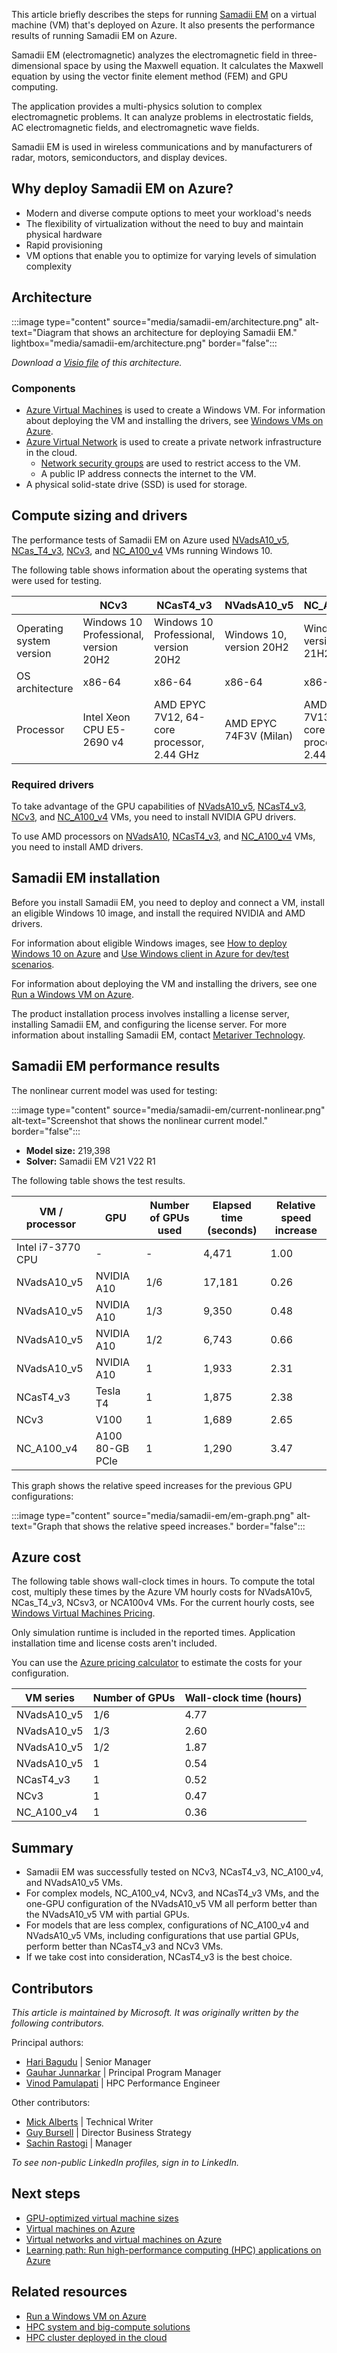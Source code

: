 This article briefly describes the steps for running [Samadii EM](https://www.metariver.kr/smdem.html) on a virtual machine (VM) that's deployed on Azure. It also presents the performance results of running Samadii EM on Azure.

Samadii EM (electromagnetic) analyzes the electromagnetic field in three-dimensional space by using the Maxwell equation. It calculates the Maxwell equation by using the vector finite element method (FEM) and GPU computing.

The application provides a multi-physics solution to complex electromagnetic problems. It can analyze problems in electrostatic fields, AC electromagnetic fields, and electromagnetic wave fields.

Samadii EM is used in wireless communications and by manufacturers of radar, motors, semiconductors, and display devices.

## Why deploy Samadii EM on Azure?

- Modern and diverse compute options to meet your workload's needs
- The flexibility of virtualization without the need to buy and maintain physical hardware
- Rapid provisioning
- VM options that enable you to optimize for varying levels of simulation complexity  

## Architecture

:::image type="content" source="media/samadii-em/architecture.png" alt-text="Diagram that shows an architecture for deploying Samadii EM." lightbox="media/samadii-em/architecture.png" border="false":::

*Download a [Visio file](https://arch-center.azureedge.net/samadii-em.vsdx) of this
architecture.*

### Components

- [Azure Virtual Machines](https://azure.microsoft.com/services/virtual-machines) is
    used to create a Windows VM. For information about deploying the VM and installing the drivers, see [Windows VMs on Azure](../../reference-architectures/n-tier/windows-vm.yml).
- [Azure Virtual Network](https://azure.microsoft.com/services/virtual-network) is
    used to create a private network infrastructure in the cloud.
  - [Network security groups](/azure/virtual-network/network-security-groups-overview) are used to restrict access to the VM.  
  - A public IP address connects the internet to the VM.
- A physical solid-state drive (SSD) is used for storage.

## Compute sizing and drivers

The performance tests of Samadii EM on Azure used [NVadsA10_v5](/azure/virtual-machines/nva10v5-series), [NCas_T4_v3](/azure/virtual-machines/nct4-v3-series), [NCv3](/azure/virtual-machines/ncv3-series), and [NC_A100_v4](/azure/virtual-machines/nc-a100-v4-series) VMs running Windows 10.

The following table shows information about the operating systems that were used for testing.

||	NCv3| NCasT4_v3|	NVadsA10_v5 |	NC_A100_v4|
|-|-|-|-|-|
|Operating system version	|Windows 10 Professional, version 20H2|Windows 10 Professional, version 20H2|	Windows 10, version 20H2|	Windows 10, version 21H2|
|OS architecture|	x86-64|	x86-64|	x86-64|	x86-64|
|Processor|	Intel Xeon CPU E5-2690 v4	|AMD EPYC 7V12, 64-core processor, 2.44 GHz|	AMD EPYC 74F3V (Milan)|	AMD EPYC 7V13, 64-core processor, 2.44 GHz|

### Required drivers

To take advantage of the GPU capabilities of [NVadsA10_v5](/azure/virtual-machines/nva10v5-series), [NCasT4_v3](/azure/virtual-machines/nct4-v3-series), [NCv3](/azure/virtual-machines/ncv3-series), and [NC_A100_v4](/azure/virtual-machines/nc-a100-v4-series) VMs, you need to install NVIDIA GPU drivers.

To use AMD processors on [NVadsA10](/azure/virtual-machines/nva10v5-series), [NCasT4_v3](/azure/virtual-machines/nct4-v3-series), and [NC_A100_v4](/azure/virtual-machines/nc-a100-v4-series) VMs, you need to install AMD drivers.

## Samadii EM installation

Before you install Samadii EM, you need to deploy and connect a VM, install an eligible Windows 10 image, and install the required NVIDIA and AMD drivers.

For information about eligible Windows images, see [How to deploy Windows 10 on Azure](/azure/virtual-machines/windows/windows-desktop-multitenant-hosting-deployment) and [Use Windows client in Azure for dev/test scenarios](/azure/virtual-machines/windows/client-images).

For information about deploying the VM and installing the drivers, see one [Run a Windows VM on Azure](../../reference-architectures/n-tier/windows-vm.yml).

The product installation process involves installing a license server, installing Samadii EM, and configuring the license server. For more information about installing Samadii EM, contact [Metariver Technology](https://www.metariver.kr/index.html). 

## Samadii EM performance results

The nonlinear current model was used for testing:

:::image type="content" source="media/samadii-em/current-nonlinear.png" alt-text="Screenshot that shows the nonlinear current model." border="false":::

- **Model size:** 219,398
- **Solver:** Samadii EM V21 V22 R1

The following table shows the test results.

|VM / processor|	GPU |	Number of GPUs used|	Elapsed time (seconds)	|Relative speed increase|
|-|-|-|-|-|
|Intel i7-3770 CPU|	-|	-|	4,471|	1.00|
|NVadsA10_v5	|NVIDIA A10	|1/6	|17,181	|0.26|
|NVadsA10_v5	|NVIDIA A10|			1/3|	9,350|	0.48|
|NVadsA10_v5	|NVIDIA A10	|		1/2|	6,743|	0.66|
|NVadsA10_v5	|NVIDIA A10	|1	|1,933	|2.31|
|NCasT4_v3	|Tesla T4	|1	|1,875|	2.38|
|NCv3	|V100|	1	|1,689	|2.65|
|NC_A100_v4	|A100 80-GB PCle	|1	|1,290|	3.47|

This graph shows the relative speed increases for the previous GPU configurations: 

:::image type="content" source="media/samadii-em/em-graph.png" alt-text="Graph that shows the relative speed increases." border="false":::

## Azure cost

The following table shows wall-clock times in hours. To compute the total cost, multiply these times by the Azure VM hourly costs for NVadsA10v5, NCas_T4_v3, NCsv3, or NCA100v4 VMs. For the current hourly costs, see [Windows Virtual Machines Pricing](https://azure.microsoft.com/pricing/details/virtual-machines/windows/#pricing).

Only simulation runtime is included in the reported times. Application installation time and license costs aren't included. 

You can use the [Azure pricing calculator](https://azure.microsoft.com/pricing/calculator) to estimate the costs for your configuration.

|VM series	|Number of GPUs|	Wall-clock time (hours)|
|-|-|-|
|NVadsA10_v5|	1/6	|4.77|
|NVadsA10_v5|	1/3|	2.60|
|	NVadsA10_v5|1/2|	1.87|
|	NVadsA10_v5|1|	0.54|
|NCasT4_v3|	1|	0.52|
|NCv3	|1	|0.47|
|NC_A100_v4|	1	|0.36|

## Summary

- Samadii EM was successfully tested on NCv3, NCasT4_v3, NC_A100_v4, and NVadsA10_v5 VMs.
- For complex models, NC_A100_v4, NCv3, and NCasT4_v3 VMs, and the one-GPU configuration of the NVadsA10_v5 VM all perform better than the NVadsA10_v5 VM with partial GPUs.
- For models that are less complex, configurations of NC_A100_v4 and NVadsA10_v5 VMs, including configurations that use partial GPUs, perform better than NCasT4_v3 and NCv3 VMs.
- If we take cost into consideration, NCasT4_v3 is the best choice.

## Contributors

*This article is maintained by Microsoft. It was originally written by
the following contributors.*

Principal authors:

-   [Hari Bagudu](https://www.linkedin.com/in/hari-bagudu-88732a19) |
    Senior Manager
-   [Gauhar Junnarkar](https://www.linkedin.com/in/gauharjunnarkar) |
    Principal Program Manager
-   [Vinod Pamulapati](https://www.linkedin.com/in/vinod-reddy-20481a104) |
    HPC Performance Engineer

Other contributors:

-   [Mick Alberts](https://www.linkedin.com/in/mick-alberts-a24a1414) |
    Technical Writer
-   [Guy Bursell](https://www.linkedin.com/in/guybursell) | Director
    Business Strategy
-   [Sachin Rastogi](https://www.linkedin.com/in/sachin-rastogi-907a3b5) |
    Manager

*To see non-public LinkedIn profiles, sign in to LinkedIn.*

## Next steps

- [GPU-optimized virtual machine sizes](/azure/virtual-machines/sizes-gpu)
- [Virtual machines on Azure](/azure/virtual-machines/overview)
- [Virtual networks and virtual machines on Azure](/azure/virtual-network/network-overview)
- [Learning path: Run high-performance computing (HPC) applications on Azure](/learn/paths/run-high-performance-computing-applications-azure)

## Related resources

- [Run a Windows VM on Azure](../../reference-architectures/n-tier/windows-vm.yml)
- [HPC system and big-compute solutions](../../solution-ideas/articles/big-compute-with-azure-batch.yml)
- [HPC cluster deployed in the cloud](../../solution-ideas/articles/hpc-cluster.yml)